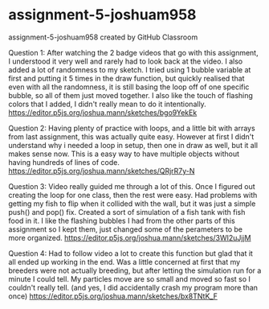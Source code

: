 # assignment-5-joshuam958
assignment-5-joshuam958 created by GitHub Classroom

Question 1: After watching the 2 badge videos that go with this assignment, I understood it very well and rarely had to look back at the video. I also added a lot of randomness to my sketch.
I tried using 1 bubble variable at first and putting it 5 times in the draw function, but quickly realised that even with all the randomness, it is still basing the loop off of one specific bubble, so all of them just moved together.
I also like the touch of flashing colors that I added, I didn't really mean to do it intentionally.
https://editor.p5js.org/joshua.mann/sketches/bgo9YekEk

Question 2: Having plenty of practice with loops, and a little bit with arrays from last assignment, this was actually quite easy. However at first I didn't understand why i needed a loop in setup, then one in draw as well, but it all makes sense now. This is a easy way to have multiple objects without having hundreds of lines of code.
https://editor.p5js.org/joshua.mann/sketches/QRjrR7y-N

Question 3: Video really guided me through a lot of this. Once I figured out creating the loop for one class, then the rest were easy. Had problems with getting my fish to flip when it collided with the wall, but it was just a simple push() and pop() fix. Created a sort of simulation of a fish tank with fish food in it. I like the flashing bubbles I had from the other parts of this assignment so I kept them, just changed some of the perameters to be more organized.
https://editor.p5js.org/joshua.mann/sketches/3WI2uJjjM

Question 4: Had to follow video a lot to create this function but glad that it all ended up working in the end. Was a little concerned at first that my breeders were not actually breeding, but after letting the simulation run for a minute I could tell. My particles move are so small and moved so fast so I couldn't really tell. (and yes, I did accidentally crash my program more than once)
https://editor.p5js.org/joshua.mann/sketches/bx8TNtK_F

